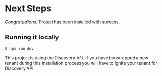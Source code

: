 # Next Steps

_Congratualions!_ Project has been installed with success.

## Running it locally

```sh
$ npm run dev
```

This project is using the Discovery API.
If you have boostrapped a new tenant during this installation process you will have to ignite your tenant for Discovery API.
